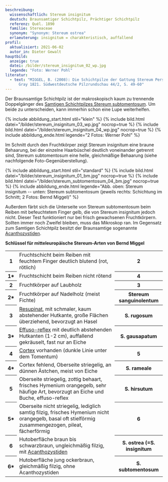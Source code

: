 ```yaml
---
beschreibung:
  wissenschaftlich: Stereum insignitum
  deutsch: Braunsamtiger Schichtpilz, Prächtiger Schichtpilz
  referenz: Quél. 1890
  familie: Stereaceae
  synonym: "Synonym: Stereum ostrea"
  erlaeuterung: insignitum = charakteristisch, auffallend
profil:
  aktualisiert: 2021-06-02
  autor_in: Dieter Gewalt
hauptbild:
  anzeige: true
  datei: /bilder/stereum_insignitum_02_wp.jpg
  legende: "Foto: Werner Pohl"
literatur:
  - text: "MIGGEL, B. (2008): Die Schichtpilze der Gattung Stereum Pers. ex S. F.
      Gray 1821. Südwestdeutsche Pilzrundschau 44/2, S. 49-60"
---
```

Der Braunsamtige Schichtpilz ist der makroskopisch kaum zu trennende Doppelgänger des [Samtigen Schichtpilzes Stereum subtomentosum](/pilze/stereum-subtomentosum-samtiger-schichtpilz). Um beide zu unterscheiden, kann immerhin schon eine Lupe weiterhelfen. 

{% include abbildung_start.html stil="klein" %}
{% include bild.html datei="/bilder/stereum_insignitum_03_wp.jpg" nocrop=true %}
{% include bild.html datei="/bilder/stereum_insignitum_04_wp.jpg" nocrop=true %}
{% include abbildung_ende.html legende="2 Fotos: Werner Pohl" %}

Im Schnitt durch den Fruchtkörper zeigt Stereum insignitum eine braune Behaarung, bei der einzelne Haarbüschel deutlich voneinander getrennt sind, Stereum subtomentosum eine helle, gleichmäßige Behaarung (siehe nachfolgende Foto-Gegenüberstellung).

{% include abbildung_start.html stil="standard" %}
{% include bild.html datei="/bilder/stereum_insignitum_01_bm.jpg" nocrop=true %}
{% include bild.html datei="/bilder/stereum_subtomentosum_04_bm.jpg" nocrop=true %}
{% include abbildung_ende.html legende="Abb. oben: Stereum insignitum -- unten: Stereum subtomentosum (jeweils rechts: Schichtung im Schnitt; 2 Fotos: Bernd Miggel)" %}

Außerdem färbt sich die Unterseite von Stereum subtomentosum beim Reiben mit befeuchtetem Finger gelb, die von Stereum insignitum jedoch nicht. Dieser Test funktioniert nur bei frisch gewachsenen Fruchtkörpern.  Sollten immer noch Zweifel bleiben, muss das Mikroskop ran. Im Gegensatz zum Samtigen Schichtpilz besitzt der Braunsamtige sogenannte [Acanthozystiden](Acanthozystiden "Glossar").

**Schlüssel für mitteleuropäische Stereum-Arten von Bernd Miggel**

<div class="table-responsive">
<table class="table">
<tr>
  <th>1</th>
  <td>Fruchtschicht beim Reiben mit feuchtem Finger deutlich blutend (rot, rötlich)</td>
  <th><i class="fas fa-arrow-right"></i> 2</th>
</tr>
<tr>
  <th>1*</th>
  <td>Fruchtschicht beim Reiben nicht rötend</td>
  <th><i class="fas fa-arrow-right"></i> 4</th>
</tr>
<tr>
  <th>2</th>
  <td>Fruchtkörper auf Laubholz</td>
  <th><i class="fas fa-arrow-right"></i> 3</th>
</tr>
<tr>
  <th>2*</th>
  <td>Fruchtkörper auf Nadelholz (meist Fichte)</td>
  <th>Stereum sanguinolentum</th>
</tr>
<tr>
  <th>3</th>
  <td><a href="resupinat" title="Glossar">Resupinat</a>, mit schmaler, kaum abstehender Hutkante, große Flächen überziehend, bevorzugt an Hasel </td>
  <th>S. rugosum</th>
</tr>
<tr>
<th>3*</th>
<td><a href="effuso-reflex" title="Glossar">Effuso-reflex</a> mit deutlich abstehenden Hutkanten (1-2 cm), auffallend gekräuselt, fast nur an Eiche</td>
<th>S. gausapatum</th>
</tr>
<tr>
<th>4</th>
<td><a href="Cortex" title="Glossar">Cortex</a> vorhanden (dunkle Linie unter dem Tomentum) </td>
<th><i class="fas fa-arrow-right"></i> 5</th>
</tr>
<tr>
<th>4*</th>
<td>Cortex fehlend, Oberseite striegelig, an dünnen Ästchen, meist von Eiche </td>
<th>S. rameale</th>
</tr>
<tr>
<th>5</th>
<td>Oberseite striegelig, zottig behaart, frisches Hymenium orangegelb, sehr häufige Art, bevorzugt an Eiche und Buche, effuso-reflex </td>
<th>S. hirsutum</th>
</tr>
<tr>
<th>5*</th>
<td>Oberseite nicht striegelig, lediglich samtig filzig, frisches Hymenium nicht orangegelb, basal oft stielförmig zusammengezogen, pileat, fächerförmig </td>
<th><i class="fas fa-arrow-right"></i> 6</th>
</tr><tr>
<th>6</th>
<td>Hutoberfläche braun bis schwarzbraun, ungleichmäßig filzig, mit <a href="Acanthozystiden" title="Glossar">Acanthozystiden</a></td>
<th>S. ostrea (=S. insignitum</th>
</tr>
<tr>
<th>6*</th>
<td>Hutoberfläche jung ockerbraun, gleichmäßig filzig, ohne Acanthozystiden </td>
<th>S. subtomentosum</th>
</tr><tr>
</tr>
</table>
</div>